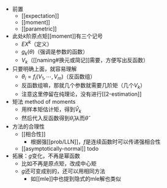 - 前置
  - [[expectation]]
  - [[moment]]
  - [[parametric]]
- 此处$k$阶原点矩[[moment]]有三个记号
  - $EX^k$（定义）
  - $g_k(\theta)$（强调是参数的函数）
  - $V_k$（[[naming#换元或简记]]需要，方便写出反函数）
- 只要明确上面，就容易理解
  - $\theta_i = f_i(V_1,\cdots,V_m)$（反函数组）
  - 反函数组嘛，那就几个参数就需要几阶矩（几个$V_k$）
  - 注意这里停留在纯理论，没有进行[[2-estimation]]
- 矩法 method of moments
  - 用样本矩估计矩，得到$\hat V_k$
  - 然后代入反函数得到$\hat\theta_i$从而$\hat \theta$
- 方法的合理性
  - [[相合性]]
    - 根据强[[prob/LLN]]，$f$是连续函数时可以传递强相合性
  - [[asymptotically-normal]] todo
- 拓展：$g$变化，不再是幂函数
  - 比如不再是原点矩，改成中心矩
  - $g$还可变成别的，还可以用相同方法
    - 如[[mle]]中也提到隐式的mle解也类似
